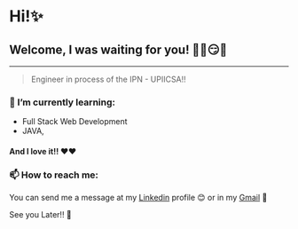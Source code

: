 # Hi!✨
## Welcome, I was waiting for you! 😶‍🌫️😏🧐

***

> Engineer in process of the IPN - UPIICSA!!

### 🌱 I’m currently learning:
- Full Stack Web Development
- JAVA, 
#### And I love it!! ❤️❤️

### 📫 How to reach me:
You can send me a message at my [Linkedin](https://www.linkedin.com/in/erik-daniel-ramirez-mendoza-05a686225/) profile 😊 
or in my [Gmail](mailto:erik.daniel.rame@gmail.com) 📧

See you Later!! 🤧
